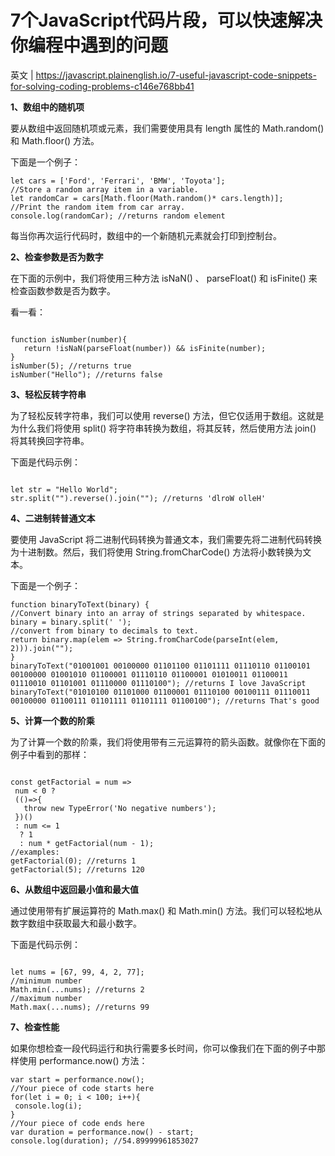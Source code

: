 # 7个JavaScript代码片段，可以快速解决你编程中遇到的问题

英文 | https://javascript.plainenglish.io/7-useful-javascript-code-snippets-for-solving-coding-problems-c146e768bb41

**1、数组中的随机项**

要从数组中返回随机项或元素，我们需要使用具有 length 属性的 Math.random() 和 Math.floor() 方法。

下面是一个例子：

```
let cars = ['Ford', 'Ferrari', 'BMW', 'Toyota'];
//Store a random array item in a variable.
let randomCar = cars[Math.floor(Math.random()* cars.length)];
//Print the random item from car array.
console.log(randomCar); //returns random element
```

每当你再次运行代码时，数组中的一个新随机元素就会打印到控制台。

**2、检查参数是否为数字**

在下面的示例中，我们将使用三种方法 isNaN() 、 parseFloat() 和 isFinite() 来检查函数参数是否为数字。

看一看：

```

function isNumber(number){
   return !isNaN(parseFloat(number)) && isFinite(number);
}
isNumber(5); //returns true
isNumber("Hello"); //returns false
```

**3、轻松反转字符串**

为了轻松反转字符串，我们可以使用 reverse() 方法，但它仅适用于数组。这就是为什么我们将使用 split() 将字符串转换为数组，将其反转，然后使用方法 join() 将其转换回字符串。

下面是代码示例：

```

let str = "Hello World";
str.split("").reverse().join(""); //returns 'dlroW olleH'
```

**4、二进制转普通文本**

要使用 JavaScript 将二进制代码转换为普通文本，我们需要先将二进制代码转换为十进制数。然后，我们将使用 String.fromCharCode() 方法将小数转换为文本。

下面是一个例子：

```
function binaryToText(binary) {
//Convert binary into an array of strings separated by whitespace.    binary = binary.split(' ');
//convert from binary to decimals to text. 
return binary.map(elem => String.fromCharCode(parseInt(elem, 2))).join("");
}
binaryToText("01001001 00100000 01101100 01101111 01110110 01100101 00100000 01001010 01100001 01110110 01100001 01010011 01100011 01110010 01101001 01110000 01110100"); //returns I love JavaScript
binaryToText("01010100 01101000 01100001 01110100 00100111 01110011 00100000 01100111 01101111 01101111 01100100"); //returns That's good
```

**5、计算一个数的阶乘**

为了计算一个数的阶乘，我们将使用带有三元运算符的箭头函数。就像你在下面的例子中看到的那样：

```

const getFactorial = num =>
 num < 0 ?
 (()=>{
   throw new TypeError('No negative numbers');
 })()
 : num <= 1
  ? 1
  : num * getFactorial(num - 1);
//examples:
getFactorial(0); //returns 1
getFactorial(5); //returns 120
```

**6、从数组中返回最小值和最大值**

通过使用带有扩展运算符的 Math.max() 和 Math.min() 方法。我们可以轻松地从数字数组中获取最大和最小数字。

下面是代码示例：

```

let nums = [67, 99, 4, 2, 77];
//minimum number
Math.min(...nums); //returns 2
//maximum number
Math.max(...nums); //returns 99
```

**7、检查性能**

如果你想检查一段代码运行和执行需要多长时间，你可以像我们在下面的例子中那样使用 performance.now() 方法：

```
var start = performance.now();
//Your piece of code starts here
for(let i = 0; i < 100; i++){
 console.log(i);
}
//Your piece of code ends here
var duration = performance.now() - start;
console.log(duration); //54.89999961853027
```

